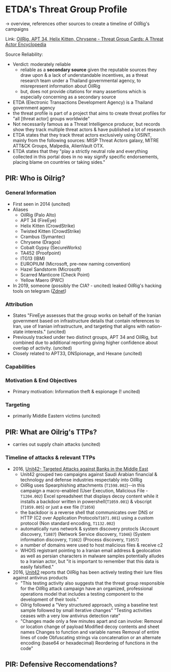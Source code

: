 # ETDA's Threat Group Profile
-> overview, references other sources to create a  timeline of OilRig's campaigns

Link: [OilRig, APT 34, Helix Kitten, Chrysene - Threat Group Cards: A Threat Actor Encyclopedia](https://apt.etda.or.th/cgi-bin/showcard.cgi?g=OilRig%2C%20APT%2034%2C%20Helix%20Kitten%2C%20Chrysene)

Source Reliability: 
- Verdict: moderately reliable
   - reliable as a **secondary source** given the reputable sources they draw upon & a lack of understandable incentives, as a threat research team under a Thailand governmental agency, to misrepresent information about OilRig
   - but, does not provide citations for many assertions which is especially concerning as a secondary source
- ETDA (Electronic Transactions Development Agency) is a Thailand government agency
- the threat profile is part of a project that aims to create threat profiles for "all [threat actor] groups worldwide"
- Not necessarily famous as a Threat Intelligence producer, but records show they track multiple threat actors & have published a lot of research
- ETDA states that they track threat actors exclusively using OSINT, mainly from the following sources: MISP Threat Actors galaxy, MITRE ATT&CK Groups, Malpedia, AlienVault OTX. 
- ETDA states that they "play a strictly neutral role and everything collected in this portal does in no way signify specific endorsements, placing blame on countries or taking sides."

## PIR: Who is Oilrig?
### General Information
- First seen in 2014 (uncited)
- Aliases
   - OilRig (Palo Alto)
   - APT 34 (FireEye)
   - Helix Kitten (CrowdStrike)
   - Twisted Kitten (CrowdStrike)
   - Crambus (Symantec)
   - Chrysene (Dragos)
   - Cobalt Gypsy (SecureWorks)
   - TA452 (Proofpoint)
   - ITG13 (IBM)
   - EUROPIUM (Microsoft, pre-new naming convention)
   - Hazel Sandstorm (Microsoft)
   - Scarred Manticore (Check Point)
   - Yellow Maero (PWC)
- In 2019, someone (possibly the CIA? - uncited) leaked OilRig's hacking tools on telegram ([Zdnet](https://www.zdnet.com/article/source-code-of-iranian-cyber-espionage-tools-leaked-on-telegram/))

### Attribution
- States "FireEye assesses that the group works on behalf of the Iranian government based on infrastructure details that contain references to Iran, use of Iranian infrastructure, and targeting that aligns with nation-state interests." (uncited)
- Previously tracked under two distinct groups, APT 34 and OilRig, but combined due to additional reporting giving higher confidence about overlap of activity. (uncited)
- Closely related to APT33, DNSpionage, and Hexane (uncited)

### Capabilities

### Motivation & End Objectives
- Primary motivation: Information theft & espionage (! uncited)

### Targeting
- primarily Middle Eastern victims (uncited)

## PIR: What are Oilrig's TTPs?
- carries out supply chain attacks (uncited)
### Timeline of attacks & relevant TTPs
- 2016, [Unit42-  Targeted Attacks against Banks in the Middle East](https://unit42.paloaltonetworks.com/the-oilrig-campaign-attacks-on-saudi-arabian-organizations-deliver-helminth-backdoor/)
   - Unit42 grouped two campaigns against Saudi Arabian financial & technology and defense industries respectably into OilRig
   - OilRig uses Spearphishing attachments (`T1598.002`)--in this campaign a macro-enabled (User Execution, Malicious File - `T1204.002`) Excel spreadsheet that displays decoy content while it installs a backdoor written in powershell(`T1059.001`) & vbscript (`T1059.005`) or just a exe file (`T1059`)
   - the backdoor is a reverse shell that communicates over DNS or HTTP (C2 over Application Protocols`T1071.001`) using a custom protocol (Non standard encoding, `T1132.002`)
   - automatically runs network & system discovery protocls (Account discovery, `T1087`) (Network Service discovery, `T1046`) (System information discovery, `T1082`) (Process discovery, `T1057`)
   - a number of domains were used to host malicious files & receive c2 
   - WHOIS registrant pointing to a Iranian email address & geolocation as well as persian characters in malware samples potentially alludes to a Iranian actor, but "it is important to remember that this data is easily falsified."
- 2016, [Unit42](https://unit42.paloaltonetworks.com/unit42-oilrig-actors-provide-glimpse-development-testing-efforts/) reports that OilRig has been actively testing their lure files against antivirus products 
   - "This testing activity also suggests that the threat group responsible for the OilRig attack campaign have an organized, professional operations model that includes a testing component to the development of their tools."
   - Oilrig followed a "Very structured approach, using a baseline test sample followed by small iterative changes"
   "Testing activities ceases with a very low antivirus detection rate"
   - "Changes made only a few minutes apart and can involve:
Removal or location change of payload
Modified decoy contents and sheet names
Changes to function and variable names
Removal of entire lines of code
Obfuscating strings via concatenation or an alternate encoding (base64 or hexadecimal)
Reordering of functions in the code"


## PIR: Defensive Reccomendations?
